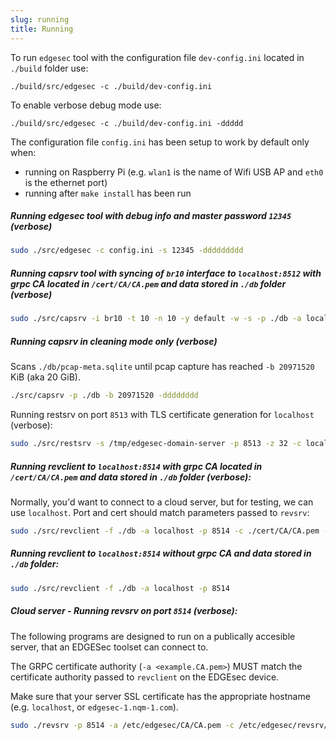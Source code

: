 ```yaml
---
slug: running
title: Running
---
```


To run ```edgesec``` tool with the configuration file ```dev-config.ini``` located in ```./build``` folder use:

```console
./build/src/edgesec -c ./build/dev-config.ini
```

To enable verbose debug mode use:
```console
./build/src/edgesec -c ./build/dev-config.ini -ddddd
```

The configuration file `config.ini` has been setup to work by default only when:
  - running on Raspberry Pi (e.g. `wlan1` is the name of Wifi USB AP and `eth0` is the ethernet port)
  - running after `make install` has been run

##### Running edgesec tool with debug info and master password `12345` (verbose)

```bash
sudo ./src/edgesec -c config.ini -s 12345 -ddddddddd
```

##### Running capsrv tool with syncing of `br10` interface to `localhost:8512` with grpc CA located in `/cert/CA/CA.pem` and data stored in `./db` folder (verbose)

```bash
sudo ./src/capsrv -i br10 -t 10 -n 10 -y default -w -s -p ./db -a localhost -o 8512 -k ./cert/CA/CA.pem -r 1000000,100 -dddddddddd
```

##### Running capsrv in cleaning mode only (verbose)

Scans `./db/pcap-meta.sqlite` until pcap capture has reached `-b 20971520` KiB (aka 20 GiB).

```bash
./src/capsrv -p ./db -b 20971520 -dddddddd
```

Running restsrv on port `8513` with TLS certificate generation for `localhost` (verbose):

```bash
sudo ./src/restsrv -s /tmp/edgesec-domain-server -p 8513 -z 32 -c localhost -t -dddddddd
```

##### Running revclient to `localhost:8514` with grpc CA located in `/cert/CA/CA.pem` and data stored in `./db` folder (verbose):

Normally, you'd want to connect to a cloud server, but for testing, we can use `localhost`. Port and cert should match parameters passed to `revsrv`:

```bash
sudo ./src/revclient -f ./db -a localhost -p 8514 -c ./cert/CA/CA.pem -dddddddd
```

##### Running revclient to `localhost:8514` without grpc CA and data stored in `./db` folder:

```bash
sudo ./src/revclient -f ./db -a localhost -p 8514
```

##### Cloud server - Running revsrv on port `8514` (verbose):

The following programs are designed to run on a publically accesible server, that an EDGESec toolset can connect to.

The GRPC certificate authority (`-a <example.CA.pem>`) MUST match the certificate authority passed to `revclient` on the EDGEsec device.

Make sure that your server SSL certificate has the appropriate hostname (e.g. `localhost`, or `edgesec-1.nqm-1.com`).

```bash
sudo ./revsrv -p 8514 -a /etc/edgesec/CA/CA.pem -c /etc/edgesec/revsrv/server.crt -k /etc/edgesec/revsrv/server.key -dddddd
```

